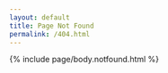 ```yaml
---
layout: default
title: Page Not Found
permalink: /404.html
---
```

{% include page/body.notfound.html %}
